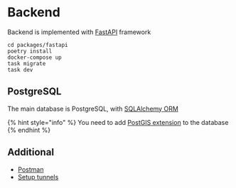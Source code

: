 # Backend

Backend is implemented with [FastAPI](https://fastapi.tiangolo.com/) framework

```
cd packages/fastapi
poetry install
docker-compose up
task migrate
task dev
```

## PostgreSQL

The main database is PostgreSQL, with [SQLAlchemy ORM](https://www.sqlalchemy.org/)

{% hint style="info" %}
You need to add [PostGIS extension](http://postgis.net/documentation/getting\_started/) to the database
{% endhint %}

## Additional

* [Postman](postman.md)
* [Setup tunnels](setup-tunnels.md)
